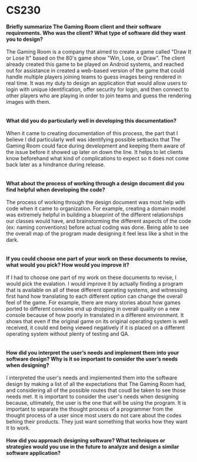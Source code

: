 # CS230

<b>Briefly summarize The Gaming Room client and their software requirements. Who was the client? What type of software did they want you to design?</b>
<br>
<br>The Gaming Room is a company that aimed to create a game called "Draw It or Lose It" based on the 80's game show "Win, Lose, or Draw". The client already created this game to be played on Android systems, and reached out for assistance in created a web-based version of the game that could handle multiple players joining teams to guess images being rendered in real time. It was my duty to design an application that would allow users to login with unique identification, offer security for login, and then connect to other players who are playing in order to join teams and guess the rendering images with them.
<br>
<br>
<br><b>What did you do particularly well in developing this documentation?</b>
<br>
<br>When it came to creating documentation of this process, the part that I believe I did particularly well was identifying possible setbacks that The Gaming Room could face during development and keeping them aware of the issue before it showed up later on down the line. It helps to let clients know beforehand what kind of complications to expect so it does not come back later as a hindrance during release.
<br>
<br>
<br><b>What about the process of working through a design document did you find helpful when developing the code?</b>
<br>
<br> The process of working through the design document was most help with code when it came to organization. For example, creating a domain model was extremely helpful in building a blueprint of the different relationships our classes would have, and brainstorming the different aspects of the code (ex: naming conventions) before actual coding was done. Being able to see the overall map of the program made designing it feel less like a shot in the dark.
<br>
<br>
<br><b>If you could choose one part of your work on these documents to revise, what would you pick? How would you improve it?</b>
<br>
<br> If I had to choose one part of my work on these documents to revise, I would pick the evalation. I would improve it by actually finding a program that is available on all of these different operating systems, and witnessing first hand how translating to each different option can change the overall feel of the game. For example, there are many stories about how games ported to different consoles end up dropping in overall quality on a new console because of how poorly in translated in a different environment. It shows that even if the original game on its original operating system is well received, it could end being viewed negatively if it is placed on a different operating system without plenty of testing and QA.
<br>
<br>
<br><b>How did you interpret the user’s needs and implement them into your software design? Why is it so important to consider the user’s needs when designing?</b>
<br>
<br> I interpreted the user's needs and implemented them into the software design by making a list of all the expectations that The Gaming Room had, and considering all of the possible routes that coudl be taken to see those needs met. It is important to consider the user's needs when designing because, ultimately, the user is the one that will be using the program. It is important to separate the thought process of a programmer from the thought process of a user since most users do not care about the codes behing their products. They just want something that works how they want it to work.
<br>
<br><b>How did you approach designing software? What techniques or strategies would you use in the future to analyze and design a similar software application?</b>
<br>
<br>



